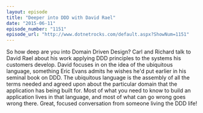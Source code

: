 ```yaml
---
layout: episode
title: "Deeper into DDD with David Rael"
date: "2015-06-11"
episode_number: "1151"
episode_url: "http://www.dotnetrocks.com/default.aspx?ShowNum=1151"
---
```


So how deep are you into Domain Driven Design? Carl and Richard talk to David Rael about his work applying DDD principles to the systems his customers develop. David focuses in on the idea of the ubiquitous language, something Eric Evans admits he wishes he'd put earlier in his seminal book on DDD. The ubiquitous language is the assembly of all the terms needed and agreed upon about the particular domain that the application has being built for. Most of what you need to know to build an application lives in that language, and most of what can go wrong goes wrong there. Great, focused conversation from someone living the DDD life!
